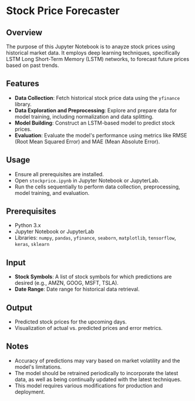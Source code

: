 # Stock Price Forecaster

## Overview
The purpose of this Jupyter Notebook is to anayze stock prices using historical market data. It employs deep learning techniques, specifically LSTM Long Short-Term Memory (LSTM) networks, to forecast future prices based on past trends.

## Features
- **Data Collection**: Fetch historical stock price data using the `yfinance` library.
- **Data Exploration and Preprocessing**: Explore and prepare data for model training, including normalization and data splitting.
- **Model Building**: Construct an LSTM-based model to predict stock prices.
- **Evaluation**: Evaluate the model's performance using metrics like RMSE (Root Mean Squared Error) and MAE (Mean Absolute Error).

## Usage
- Ensure all prerequisites are installed.
- Open `stockprice.ipynb` in Jupyter Notebook or JupyterLab.
- Run the cells sequentially to perform data collection, preprocessing, model training, and evaluation.

## Prerequisites
- Python 3.x
- Jupyter Notebook or JupyterLab
- Libraries: `numpy`, `pandas`, `yfinance`, `seaborn`, `matplotlib`, `tensorflow`, `keras`, `sklearn`

## Input
- **Stock Symbols**: A list of stock symbols for which predictions are desired (e.g., AMZN, GOOG, MSFT, TSLA).
- **Date Range**: Date range for historical data retrieval.

## Output
- Predicted stock prices for the upcoming days.
- Visualization of actual vs. predicted prices and error metrics.

## Notes
- Accuracy of predictions may vary based on market volatility and the model's limitations.
- The model should be retrained periodically to incorporate the latest data, as well as being continually updated with the latest techniques.
- This model requires various modifications for production and deployment.